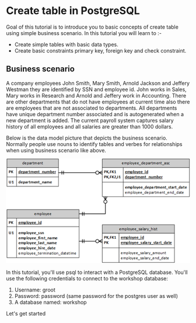 # Create table in PostgreSQL

Goal of this tutorial is to introduce you to basic concepts of create table using simple business scenario. In this tutorial you will learn to :-

* Create simple tables with basic data types.
*	Create basic constraints primary key, foreign key and check constraint.

## Business scenario
A company employees John Smith, Mary Smith, Arnold Jackson and Jeffery Westman they are identified by SSN and employee id.  John works in Sales, Mary works in Research and Arnold and Jeffery work in Accounting. There are other departments that do not have employees at current time also there are employees that are not associated to departments.  All departments have unique department number associated and is autogenerated when a new department is added. The current payroll system captures salary history of all employees and all salaries are greater than 1000 dollars.

Below is the data model picture that depicts the business scenario. Normally people use nouns to identify tables and verbes for relationships when using business scenario like above. 


![Data_model](assets/Basicteabletutorial.png)


In this tutorial, you'll use psql to interact with a PostgreSQL database.  You'll use the following credentials to connect to the workshop database:

1. Username: groot
1. Password: password (same password for the postgres user as well)
1. A database named: workshop

 Let's get started
